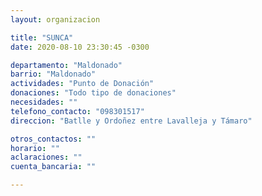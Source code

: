 ```yaml
---
layout: organizacion

title: "SUNCA"
date: 2020-08-10 23:30:45 -0300

departamento: "Maldonado"
barrio: "Maldonado"
actividades: "Punto de Donación"
donaciones: "Todo tipo de donaciones"
necesidades: ""
telefono_contacto: "098301517"
direccion: "Batlle y Ordoñez entre Lavalleja y Támaro"

otros_contactos: ""
horario: ""
aclaraciones: ""
cuenta_bancaria: ""

---
```

